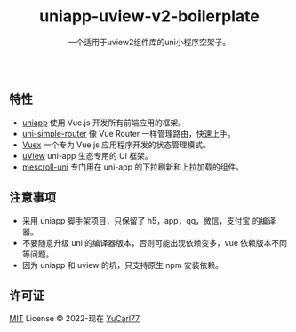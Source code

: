 <h1 align="center">
uniapp-uview-v2-boilerplate
</h1>

<p align="center">
一个适用于uview2组件库的uni小程序空架子。
<p>

<br>
<br>

## 特性

- [uniapp](https://uniapp.dcloud.io/) 使用 Vue.js 开发所有前端应用的框架。
- [uni-simple-router](https://hhyang.cn/v2/) 像 Vue Router 一样管理路由，快速上手。
- [Vuex](https://v3.vuex.vuejs.org/zh/) 一个专为 Vue.js 应用程序开发的状态管理模式。
- [uView](https://www.uviewui.com/) uni-app 生态专用的 UI 框架。
- [mescroll-uni](https://www.mescroll.com/uni.html/) 专门用在 uni-app 的下拉刷新和上拉加载的组件。

## 注意事项

- 采用 uniapp 脚手架项目，只保留了 h5，app，qq，微信，支付宝 的编译器。
- 不要随意升级 uni 的编译器版本，否则可能出现依赖变多，vue 依赖版本不同等问题。
- 因为 uniapp 和 uview 的坑，只支持原生 npm 安装依赖。

## 许可证

[MIT](./LICENSE) License © 2022-现在 [YuCarl77](https://gitee.com/yucarl77)
